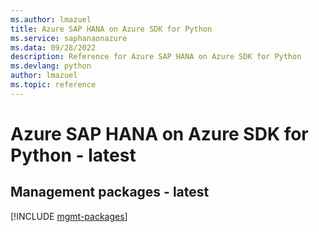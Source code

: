```yaml
---
ms.author: lmazuel
title: Azure SAP HANA on Azure SDK for Python
ms.service: saphanaonazure
ms.data: 09/28/2022
description: Reference for Azure SAP HANA on Azure SDK for Python
ms.devlang: python
author: lmazuel
ms.topic: reference
---
```

# Azure SAP HANA on Azure SDK for Python - latest

## Management packages - latest
[!INCLUDE [mgmt-packages](sap-hana-on-azure-mgmt-index.md)]